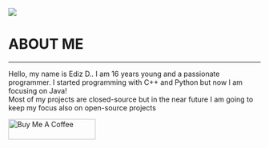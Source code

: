 <a href="https://eduralti.com"><img src="https://i.imgur.com/mmwTFOD.png"></a>
<h1> ABOUT ME </H1>
<hr>
<p>Hello, my name is Ediz D..
I am 16 years young and a passionate programmer. I started programming
with C++ and Python but now I am focusing on Java!<br> Most of my projects are
closed-source but in the near future I am going to
keep my focus also on open-source projects</p>
<a href="https://www.buymeacoffee.com/gitignore" target="_blank"><img src="https://cdn.buymeacoffee.com/buttons/default-orange.png" alt="Buy Me A Coffee" height="41" width="174"></a>

<!--
**scrookde/scrookde** is a ✨ _special_ ✨ repository because its `README.md` (this file) appears on your GitHub profile.

